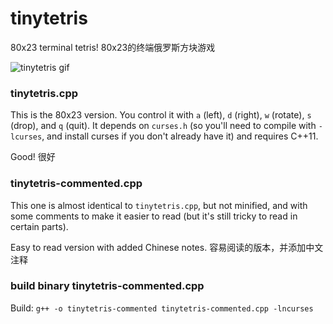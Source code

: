 # tinytetris
80x23 terminal tetris! 80x23的终端俄罗斯方块游戏

![tinytetris gif](animation.gif)

### tinytetris.cpp
This is the 80x23 version. You control it with `a` (left), `d` (right), `w` (rotate),
`s` (drop), and `q` (quit). It depends on `curses.h` (so you'll need to compile with
`-lcurses`, and install curses if you don't already have it) and requires C++11.

Good! 很好

### tinytetris-commented.cpp
This one is almost identical to `tinytetris.cpp`, but not minified, and with some
comments to make it easier to read (but it's still tricky to read in certain parts).

Easy to read version with added Chinese notes. 容易阅读的版本，并添加中文注释

### build binary tinytetris-commented.cpp
Build: `g++ -o tinytetris-commented tinytetris-commented.cpp -lncurses`
